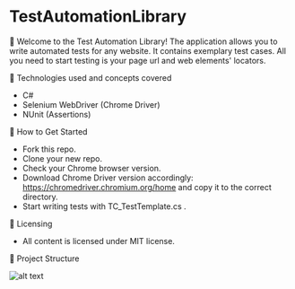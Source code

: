 # TestAutomationLibrary

:dart: Welcome to the Test Automation Library!
The application allows you to write automated tests for any website. It contains exemplary test cases. All you need to start testing is your page url and web elements' locators.

:gem: Technologies used and concepts covered

* C#
* Selenium WebDriver (Chrome Driver)
* NUnit (Assertions)

:gem: How to Get Started

* Fork this repo.
* Clone your new repo.
* Check your Chrome browser version.
* Download Chrome Driver version accordingly: https://chromedriver.chromium.org/home and copy it to the correct directory.
* Start writing tests with TC_TestTemplate.cs .

:gem: Licensing
* All content is licensed under MIT license.

:gem: Project Structure

![alt text](https://github.com/stat-tom/TestAutomationLibrary/blob/main/ProjectStructure.jpg)

